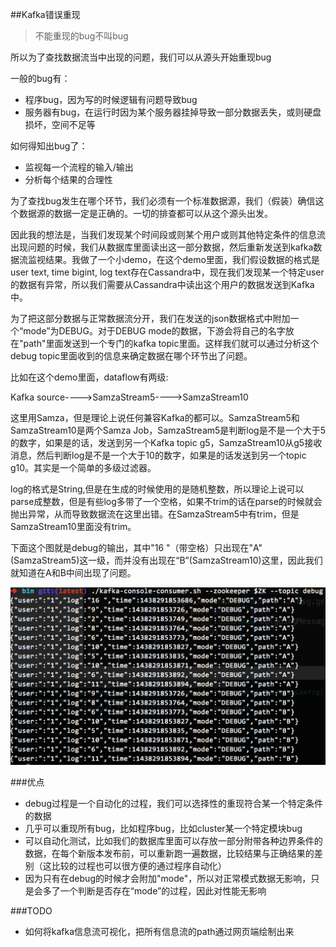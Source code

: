 ##Kafka错误重现
>不能重现的bug不叫bug

所以为了查找数据流当中出现的问题，我们可以从源头开始重现bug

一般的bug有：

* 程序bug，因为写的时候逻辑有问题导致bug
* 服务器有bug，在运行时因为某个服务器挂掉导致一部分数据丢失，或则硬盘损坏，空间不足等

如何得知出bug了：

* 监视每一个流程的输入/输出
* 分析每个结果的合理性

为了查找bug发生在哪个环节，我们必须有一个标准数据源，我们（假装）确信这个数据源的数据一定是正确的。一切的排查都可以从这个源头出发。

因此我的想法是，当我们发现某个时间段或则某个用户或则其他特定条件的信息流出现问题的时候，我们从数据库里面读出这一部分数据，然后重新发送到kafka数据流监视结果。我做了一个小demo，在这个demo里面，我们假设数据的格式是user text, time bigint, log text存在Cassandra中，现在我们发现某一个特定user的数据有异常，所以我们需要从Cassandra中读出这个用户的数据发送到Kafka中。

为了把这部分数据与正常数据流分开，我们在发送的json数据格式中附加一个“mode”为DEBUG。对于DEBUG mode的数据，下游会将自己的名字放在"path"里面发送到一个专门的kafka topic里面。这样我们就可以通过分析这个debug topic里面收到的信息来确定数据在哪个环节出了问题。

比如在这个demo里面，dataflow有两级:

Kafka source---->SamzaStream5---->SamzaStream10

这里用Samza，但是理论上说任何兼容Kafka的都可以。SamzaStream5和SamzaStream10是两个Samza Job，SamzaStream5是判断log是不是一个大于5的数字，如果是的话，发送到另一个Kafka topic g5，SamzaStream10从g5接收消息，然后判断log是不是一个大于10的数字，如果是的话发送到另一个topic g10。其实是一个简单的多级过滤器。

log的格式是String,但是在生成的时候使用的是随机整数，所以理论上说可以parse成整数，但是有些log多带了一个空格，如果不trim的话在parse的时候就会抛出异常，从而导致数据流在这里出错。在SamzaStream5中有trim，但是SamzaStream10里面没有trim。

下面这个图就是debug的输出，其中"16 "（带空格）只出现在"A"(SamzaStream5)这一级，而并没有出现在“B”(SamzaStream10)这里，因此我们就知道在A和B中间出现了问题。

![Kafka Output](https://raw.githubusercontent.com/foolchi/kafka-error-reproduce/master/pic/reproduce.png)

###优点
* debug过程是一个自动化的过程，我们可以选择性的重现符合某一个特定条件的数据
* 几乎可以重现所有bug，比如程序bug，比如cluster某一个特定模块bug
* 可以自动化测试，比如我们的数据库里面可以存放一部分附带各种边界条件的数据，在每个新版本发布前，可以重新跑一遍数据，比较结果与正确结果的差别（这比较的过程也可以很方便的通过程序自动化）
* 因为只有在debug的时候才会附加"mode"，所以对正常模式数据无影响，只是会多了一个判断是否存在“mode”的过程，因此对性能无影响

###TODO
* 如何将kafka信息流可视化，把所有信息流的path通过网页端绘制出来
